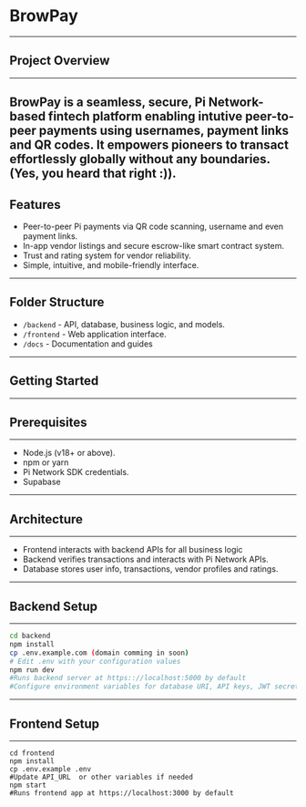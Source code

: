 # BrowPay
------
## Project Overview
---------
BrowPay is a seamless, secure, Pi Network-based fintech platform enabling intutive peer-to-peer payments using usernames, payment links and QR codes.
It empowers pioneers to transact effortlessly globally without any boundaries. (Yes, you heard that right :)).
--------
## Features
- Peer-to-peer Pi payments via QR code scanning, username and even payment links.
- In-app vendor listings and secure escrow-like smart contract system.
- Trust and rating system for vendor reliability.
- Simple, intuitive, and mobile-friendly interface.
---------
## Folder Structure
- `/backend` - API, database, business logic, and models.
- `/frontend` - Web application interface.
- `/docs` - Documentation and guides
-------
## Getting Started
------
## Prerequisites
--------
- Node.js (v18+ or above).
- npm or yarn
- Pi Network SDK credentials.
- Supabase
---------
## Architecture
----------
- Frontend interacts with backend APIs for all business logic
- Backend verifies transactions and interacts with Pi Network APIs.
- Database stores user info, transactions, vendor profiles and ratings.

--------

## Backend Setup
------
```bash
cd backend
npm install
cp .env.example.com (domain comming in soon)
# Edit .env with your configuration values
npm run dev
#Runs backend server at https:://localhost:5000 by default
#Configure environment variables for database URI, API keys, JWT secret ( if needed).
```
-------
## Frontend Setup
-------
```
cd frontend
npm install
cp .env.example .env
#Update API_URL  or other variables if needed
npm start
#Runs frontend app at https://localhost:3000 by default
